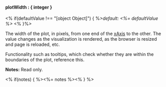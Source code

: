 #### **plotWidth** : { integer }

<% if(defaultValue !== "[object Object]") { %>*default: <%= defaultValue %>* <% }%>

The width of the plot, in pixels, from one end of the [xAxis](#config_config.xAxis) to the other. The value changes as the visualization is rendered, as the browser is resized and page is reloaded, etc. 

Functionality such as tooltips, which check whether they are within the boundaries of the plot, reference this. 

**Notes:** Read only.

<% if(notes) { %><%= notes %><% } %>

